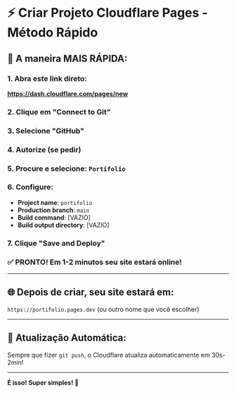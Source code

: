 # ⚡ Criar Projeto Cloudflare Pages - Método Rápido

## 🎯 A maneira MAIS RÁPIDA:

### 1. Abra este link direto:
**https://dash.cloudflare.com/pages/new**

### 2. Clique em "Connect to Git"

### 3. Selecione "GitHub"

### 4. Autorize (se pedir)

### 5. Procure e selecione: `Portifolio`

### 6. Configure:
- **Project name**: `portifolio`
- **Production branch**: `main`
- **Build command**: [VAZIO]
- **Build output directory**: [VAZIO]

### 7. Clique "Save and Deploy"

### ✅ PRONTO! Em 1-2 minutos seu site estará online!

---

## 🌐 Depois de criar, seu site estará em:
`https://portifolio.pages.dev` (ou outro nome que você escolher)

---

## 🔄 Atualização Automática:

Sempre que fizer `git push`, o Cloudflare atualiza automaticamente em 30s-2min!

---

**É isso! Super simples! 🚀**

